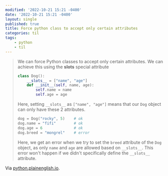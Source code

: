 ```yaml
---
modified: '2022-10-21 15:21 -0400'
date: '2022-10-21 15:21 -0400'
layout: single
published: true
title: Force python class to accept only certain attributes
categories: til
tags:
    - python
    - til
---
```


> We can force Python classes to accept only certain attributes.
> We can achieve this using the **slots** special attribute
>
> ```python
> class Dog():
>     __slots__ = ["name", "age"]
>     def __init__(self, name, age):
>         self.name = name
>         self.age = age
> ```
>
> Here, setting `__slots__` as `["name", "age"]` means that our `Dog` object can only have these 2 attributes.
>
> ```python
> dog = Dog("rocky", 5)    # ok
> dog.name = "fifi"        # ok
> dog.age = 6              # ok
> dog.breed = "mongrel"    # error
> ```
>
> Here, we get an error when we try to set the `breed` attribute of the `Dog` object, as only `name` and `age` are allowed based on `__slots__`. This error won't happen if we didn't specifically define the `__slots__` attribute.

Via [python.plainenglish.io](https://python.plainenglish.io/4-things-i-only-recently-knew-about-python-18528a5eb59a).
